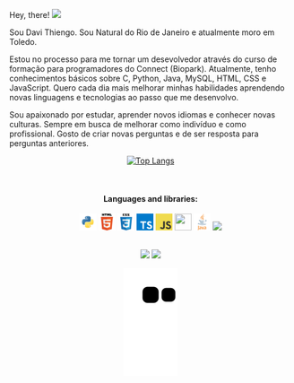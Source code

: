 Hey, there! <img src="https://raw.githubusercontent.com/kaueMarques/kaueMarques/master/hi.gif" height="30px">

Sou Davi Thiengo. Sou Natural do Rio de Janeiro e atualmente moro em Toledo.

Estou no processo para me tornar um desevolvedor através do curso de formação para programadores do Connect (Biopark). Atualmente, tenho conhecimentos básicos sobre C, Python, Java, MySQL, HTML, CSS e JavaScript. Quero cada dia mais melhorar minhas habilidades aprendendo novas linguagens e tecnologias ao passo que me desenvolvo.

Sou apaixonado por estudar, aprender novos idiomas e conhecer novas culturas. Sempre em busca de melhorar como indivíduo e como profissional. Gosto de criar novas perguntas e de ser resposta para perguntas anteriores.


<div align="center"> 
  
[![Top Langs](https://github-readme-stats.vercel.app/api/top-langs/?username=dwthiengo&layout=pie)](https://github.com/anuraghazra/github-readme-stats)
</a>
</div>
  
 </br>
<div align="center">
<h4>Languages and libraries:</h4>

<code><img height="30" src="https://raw.githubusercontent.com/github/explore/80688e429a7d4ef2fca1e82350fe8e3517d3494d/topics/python/python.png"></code>
<code><img height="30" src="https://raw.githubusercontent.com/github/explore/80688e429a7d4ef2fca1e82350fe8e3517d3494d/topics/html/html.png"></code>
<code><img height="30" src="https://raw.githubusercontent.com/github/explore/80688e429a7d4ef2fca1e82350fe8e3517d3494d/topics/css/css.png"></code>
<code><img height="30" src="https://raw.githubusercontent.com/github/explore/80688e429a7d4ef2fca1e82350fe8e3517d3494d/topics/typescript/typescript.png"></code>
<code><img height="30" src="https://raw.githubusercontent.com/github/explore/80688e429a7d4ef2fca1e82350fe8e3517d3494d/topics/javascript/javascript.png"></code>
<code><img height="30" width="30" src="https://e7.pngegg.com/pngimages/724/306/png-clipart-c-logo-c-programming-language-icon-letter-c-blue-logo.png"></code>
<code><img height="30" width="30" src="https://raw.githubusercontent.com/github/explore/80688e429a7d4ef2fca1e82350fe8e3517d3494d/topics/java/java.png"></code>
<code><img height="30" src="https://us.123rf.com/450wm/jovanas/jovanas1612/jovanas161200791/68255878-ic%C3%B4ne-sql.jpg"></code>
</br></br>


<a href="https://instagram.com/davithiengo" target="_blank"><img src="https://img.shields.io/badge/-Instagram-%23E4405F?style=for-the-badge&logo=instagram&logoColor=white" target="_blank"></a>
<a href="https://www.linkedin.com/in/davi-wohlcke-thiengo/" target="_blank"><img src="https://img.shields.io/badge/-LinkedIn-%230077B5?style=for-the-badge&logo=linkedin&logoColor=white" target="_blank"></a>

![Snake animation](https://github.com/dwthiengo/dwthiengo/blob/output/github-contribution-grid-snake.svg)



<!---
dwthiengo/dwthiengo is a ✨ special ✨ repository because its `README.md` (this file) appears on your GitHub profile.
You can click the Preview link to take a look at your changes.
--->
